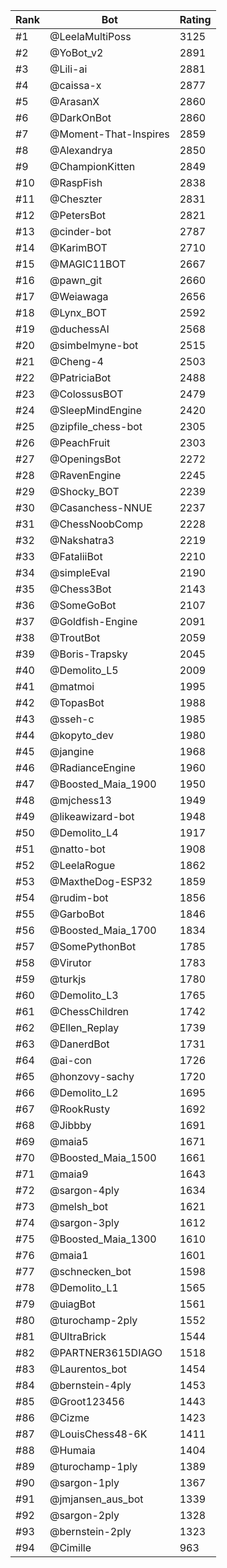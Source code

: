 Rank|Bot|Rating
---|---|---
#1|@LeelaMultiPoss|3125
#2|@YoBot_v2|2891
#3|@Lili-ai|2881
#4|@caissa-x|2877
#5|@ArasanX|2860
#6|@DarkOnBot|2860
#7|@Moment-That-Inspires|2859
#8|@Alexandrya|2850
#9|@ChampionKitten|2849
#10|@RaspFish|2838
#11|@Cheszter|2831
#12|@PetersBot|2821
#13|@cinder-bot|2787
#14|@KarimBOT|2710
#15|@MAGIC11BOT|2667
#16|@pawn_git|2660
#17|@Weiawaga|2656
#18|@Lynx_BOT|2592
#19|@duchessAI|2568
#20|@simbelmyne-bot|2515
#21|@Cheng-4|2503
#22|@PatriciaBot|2488
#23|@ColossusBOT|2479
#24|@SleepMindEngine|2420
#25|@zipfile_chess-bot|2305
#26|@PeachFruit|2303
#27|@OpeningsBot|2272
#28|@RavenEngine|2245
#29|@Shocky_BOT|2239
#30|@Casanchess-NNUE|2237
#31|@ChessNoobComp|2228
#32|@Nakshatra3|2219
#33|@FataliiBot|2210
#34|@simpleEval|2190
#35|@Chess3Bot|2143
#36|@SomeGoBot|2107
#37|@Goldfish-Engine|2091
#38|@TroutBot|2059
#39|@Boris-Trapsky|2045
#40|@Demolito_L5|2009
#41|@matmoi|1995
#42|@TopasBot|1988
#43|@sseh-c|1985
#44|@kopyto_dev|1980
#45|@jangine|1968
#46|@RadianceEngine|1960
#47|@Boosted_Maia_1900|1950
#48|@mjchess13|1949
#49|@likeawizard-bot|1948
#50|@Demolito_L4|1917
#51|@natto-bot|1908
#52|@LeelaRogue|1862
#53|@MaxtheDog-ESP32|1859
#54|@rudim-bot|1856
#55|@GarboBot|1846
#56|@Boosted_Maia_1700|1834
#57|@SomePythonBot|1785
#58|@Virutor|1783
#59|@turkjs|1780
#60|@Demolito_L3|1765
#61|@ChessChildren|1742
#62|@Ellen_Replay|1739
#63|@DanerdBot|1731
#64|@ai-con|1726
#65|@honzovy-sachy|1720
#66|@Demolito_L2|1695
#67|@RookRusty|1692
#68|@Jibbby|1691
#69|@maia5|1671
#70|@Boosted_Maia_1500|1661
#71|@maia9|1643
#72|@sargon-4ply|1634
#73|@melsh_bot|1621
#74|@sargon-3ply|1612
#75|@Boosted_Maia_1300|1610
#76|@maia1|1601
#77|@schnecken_bot|1598
#78|@Demolito_L1|1565
#79|@uiagBot|1561
#80|@turochamp-2ply|1552
#81|@UltraBrick|1544
#82|@PARTNER3615DIAGO|1518
#83|@Laurentos_bot|1454
#84|@bernstein-4ply|1453
#85|@Groot123456|1443
#86|@Cizme|1423
#87|@LouisChess48-6K|1411
#88|@Humaia|1404
#89|@turochamp-1ply|1389
#90|@sargon-1ply|1367
#91|@jmjansen_aus_bot|1339
#92|@sargon-2ply|1328
#93|@bernstein-2ply|1323
#94|@Cimille|963

